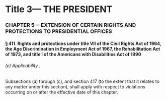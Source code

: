 
# Title 3— THE PRESIDENT
### CHAPTER 5— EXTENSION OF CERTAIN RIGHTS AND PROTECTIONS TO PRESIDENTIAL OFFICES
#### § 411. Rights and protections under title VII of the Civil Rights Act of 1964, the Age Discrimination in Employment Act of 1967, the Rehabilitation Act of 1973, and title I of the Americans with Disabilities Act of 1990
###### (e) Applicability .

Subsections (a) through (c), and section 417 (to the extent that it relates to any matter under this section), shall apply with respect to violations occurring on or after the effective date of this chapter.
